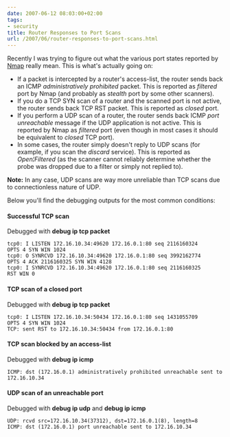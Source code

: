```yaml
---
date: 2007-06-12 08:03:00+02:00
tags:
- security
title: Router Responses to Port Scans
url: /2007/06/router-responses-to-port-scans.html
---
```

Recently I was trying to figure out what the various port states reported by [Nmap](http://insecure.org/nmap/index.html) really mean. This is what\'s actually going on:

-   If a packet is intercepted by a router\'s access-list, the router sends back an ICMP *administratively prohibited* packet. This is reported as *filtered* port by Nmap (and probably as *stealth* port by some other scanners).
-   If you do a TCP SYN scan of a router and the scanned port is not active, the router sends back TCP RST packet. This is reported as *closed* port.
-   If you perform a UDP scan of a router, the router sends back ICMP *port unreachable* message if the UDP application is not active. This is reported by Nmap as *filtered* port (even though in most cases it should be equivalent to *closed* TCP port).
-   In some cases, the router simply doesn\'t reply to UDP scans (for example, if you scan the *discard* service). This is reported as *Open¦Filtered* (as the scanner cannot reliably determine whether the probe was dropped due to a filter or simply not replied to).

**Note:** In any case, UDP scans are way more unreliable than TCP scans due to connectionless nature of UDP.
<!--more-->
Below you\'ll find the debugging outputs for the most common conditions:

#### Successful TCP scan

Debugged with **debug ip tcp packet**

```
tcp0: I LISTEN 172.16.10.34:49620 172.16.0.1:80 seq 2116160324
OPTS 4 SYN WIN 1024
tcp0: O SYNRCVD 172.16.10.34:49620 172.16.0.1:80 seq 3992162774
OPTS 4 ACK 2116160325 SYN WIN 4128
tcp0: I SYNRCVD 172.16.10.34:49620 172.16.0.1:80 seq 2116160325
RST WIN 0
```

#### TCP scan of a closed port

Debugged with **debug ip tcp packet**

```
tcp0: I LISTEN 172.16.10.34:50434 172.16.0.1:80 seq 1431055709
OPTS 4 SYN WIN 1024
TCP: sent RST to 172.16.10.34:50434 from 172.16.0.1:80
```

#### TCP scan blocked by an access-list

Debugged with **debug ip icmp**

```
ICMP: dst (172.16.0.1) administratively prohibited unreachable sent to 172.16.10.34
```

#### UDP scan of an unreachable port

Debugged with **debug ip udp** and **debug ip icmp**

```
UDP: rcvd src=172.16.10.34(37312), dst=172.16.0.1(8), length=8
ICMP: dst (172.16.0.1) port unreachable sent to 172.16.10.34
```

